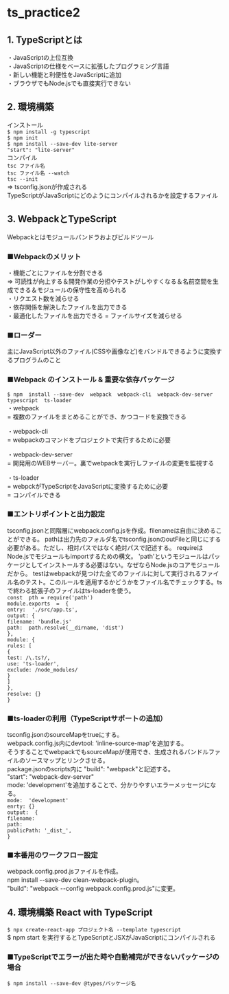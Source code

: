 # ts_practice2

## 1. TypeScriptとは
・JavaScriptの上位互換</br>
・JavaScriptの仕様をベースに拡張したプログラミング言語</br>
・新しい機能と利便性をJavaScriptに追加</br>
・ブラウザでもNode.jsでも直接実行できない</br>

## 2. 環境構築
インストール</br>
`$ npm install -g typescript`</br>
`$ npm init`</br>
`$ npm install --save-dev lite-server`</br>
`"start": "lite-server"`</br>
コンパイル</br>
`tsc ファイル名`</br>
`tsc ファイル名 --watch`</br>
`tsc --init`</br>
=> tsconfig.jsonが作成される</br>
TypeScriptがJavaScriptにどのようにコンパイルされるかを設定するファイル

## 3. WebpackとTypeScript
Webpackとはモジュールバンドラおよびビルドツール  

### ■Webpackのメリット
・機能ごとにファイルを分割できる  
=> 可読性が向上する＆開発作業の分担やテストがしやすくなる＆名前空間を生成できる＆モジュールの保守性を高められる  
・リクエスト数を減らせる  
・依存関係を解決したファイルを出力できる  
・最適化したファイルを出力できる = ファイルサイズを減らせる  

### ■ローダー
主にJavaScript以外のファイル(CSSや画像など)をバンドルできるように変換するプログラムのこと  

### ■Webpack のインストール & 重要な依存パッケージ
`$ npm  install --save-dev  webpack  webpack-cli  webpack-dev-server  typescript  ts-loader`<br/>
・webpack<br/>
= 複数のファイルをまとめることができ、かつコードを変換できる<br/>

・webpack-cli <br/>
= webpackのコマンドをプロジェクトで実行するために必要<br/>

・webpack-dev-server<br/>
= 開発用のWEBサーバー。裏でwebpackを実行しファイルの変更を監視する<br/>

・ts-loader<br/>
= webpckがTypeScriptをJavaScriptに変換するために必要<br/>
= コンパイルできる

### ■エントリポイントと出力設定
tsconfig.jsonと同階層にwebpack.config.jsを作成。filenameは自由に決めることができる。
pathは出力先のフォルダ名でtsconfig.jsonのoutFileと同じにする必要がある。ただし、相対パスではなく絶対パスで記述する。
requireはNode.jsでモジュールもimportするための構文。
'path'というモジュールはパッケージとしてインストールする必要はない。なぜならNode.jsのコアモジュールだから。
testはwebpackが見つけた全てのファイルに対して実行されるファイル名のテスト。このルールを適用するかどうかをファイル名でチェックする。tsで終わる拡張子のファイルはts-loaderを使う。<br/>
`const  pth = require('path')`                  <br/>
`module.exports  =  {`                          <br/>
    `entry:  './src/app.ts',`                     <br/>
    `output: {`                                  <br/>
        `filename: 'bundle.js'`                  <br/>
        `path:  path.resolve(__dirname, 'dist')`  <br/>
    `},`                                          <br/>
    `module: {`                                   <br/>
        `rules: [`                                <br/>
            `{`                                   <br/>
               `test: /\.ts?/,`                   <br/>
               `use: 'ts-loader',`                <br/>
               `exclude: /node_modules/`          <br/>
            `}`                                   <br/>
        `]`                                        <br/>
    `},`                                           <br/>
    `resolve: {}`                                  <br/>
`}`

### ■ts-loaderの利用（TypeScriptサポートの追加）
tsconfig.jsonのsourceMapをtrueにする。<br/>
webpack.config.js内にdevtool: 'inline-source-map'を追加する。<br/>
そうすることでwebpackでもsourceMapが使用でき、生成されるバンドルファイルのソースマップとリンクさせる。<br/>
package.jsonのscripts内に "build":  "webpack"と記述する。<br/>
"start":  "webpack-dev-server"<br/>
mode: 'development'を追加することで、分かりやすいエラーメッセージになる。<br/>
`mode:  'development'`       <br/>
`enrty: {}`                  <br/>
`output:  {`                 <br/>
    `filename:`              <br/>
    `path:`                  <br/>
    `publicPath: '_dist_',`    <br/>
`}`



### ■本番用のワークフロー設定
webpack.config.prod.jsファイルを作成。<br/>
npm install --save-dev clean-webpack-plugin。<br/>
"build": "webpack --config webpack.config.prod.js"に変更。<br/>


## 4. 環境構築 React with TypeScript
`$ npx create-react-app プロジェクト名 --template typescript`</br>
$ npm start を実行するとTypeScriptとJSXがJavaScriptにコンパイルされる</br>

### ■TypeScriptでエラーが出た時や自動補完ができないパッケージの場合</br>
`$ npm install --save-dev @types/パッケージ名`</br>
